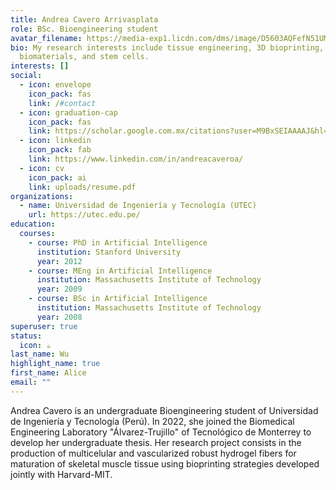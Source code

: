 ```yaml
---
title: Andrea Cavero Arrivasplata
role: BSc. Bioengineering student
avatar_filename: https://media-exp1.licdn.com/dms/image/D5603AQFefN51UMwjwg/profile-displayphoto-shrink_800_800/0/1668368619558?e=1675296000&v=beta&t=8OcbUikuOIfo8_4mVtKRRTILmzXH7pIN3q2MwwyE55s
bio: My research interests include tissue engineering, 3D bioprinting,
  biomaterials, and stem cells.
interests: []
social:
  - icon: envelope
    icon_pack: fas
    link: /#contact
  - icon: graduation-cap
    icon_pack: fas
    link: https://scholar.google.com.mx/citations?user=M9BxSEIAAAAJ&hl=es
  - icon: linkedin
    icon_pack: fab
    link: https://www.linkedin.com/in/andreacaveroa/
  - icon: cv
    icon_pack: ai
    link: uploads/resume.pdf
organizations:
  - name: Universidad de Ingeniería y Tecnología (UTEC)
    url: https://utec.edu.pe/
education:
  courses:
    - course: PhD in Artificial Intelligence
      institution: Stanford University
      year: 2012
    - course: MEng in Artificial Intelligence
      institution: Massachusetts Institute of Technology
      year: 2009
    - course: BSc in Artificial Intelligence
      institution: Massachusetts Institute of Technology
      year: 2008
superuser: true
status:
  icon: ☕️
last_name: Wu
highlight_name: true
first_name: Alice
email: ""
---
```

Andrea Cavero is an undergraduate Bioengineering student of Universidad de Ingeniería y Tecnología (Perú). In 2022, she joined the Biomedical Engineering Laboratory "Álvarez-Trujillo" of Tecnológico de Monterrey to develop her undergraduate thesis. Her research project consists in the production of multicelular and vascularized robust hydrogel fibers for maturation of skeletal muscle tissue using bioprinting strategies developed jointly with Harvard-MIT.